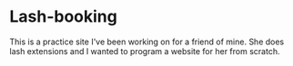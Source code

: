 # Lash-booking
This is a practice site I've been working on for a friend of mine. She does lash extensions and I wanted to program a website for her from scratch. 
